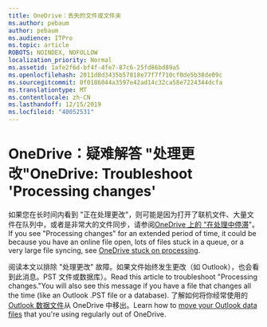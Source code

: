 ```yaml
---
title: OneDrive：丢失的文件或文件夹
ms.author: pebaum
author: pebaum
ms.audience: ITPro
ms.topic: article
ROBOTS: NOINDEX, NOFOLLOW
localization_priority: Normal
ms.assetid: 1afe2f6d-bf4f-4fe7-87c6-25fd86bd89a5
ms.openlocfilehash: 2011d8d3435b57818e77f7f710cf0de5b38de09c
ms.sourcegitcommit: 0f0186044a3597e42ad14c32ca58e7224344dcfa
ms.translationtype: MT
ms.contentlocale: zh-CN
ms.lasthandoff: 12/15/2019
ms.locfileid: "40052531"
---
```

# <a name="onedrive-troubleshoot-processing-changes"></a><span data-ttu-id="ff5fe-102">OneDrive：疑难解答 "处理更改"</span><span class="sxs-lookup"><span data-stu-id="ff5fe-102">OneDrive: Troubleshoot 'Processing changes'</span></span>

<span data-ttu-id="ff5fe-103">如果您在长时间内看到 "正在处理更改"，则可能是因为打开了联机文件、大量文件在队列中，或者是非常大的文件同步，请参阅[OneDrive 上的 "在处理中停滞](https://support.office.com/article/onedrive-is-stuck-on-processing-changes-b386b813-9b66-4e47-8c4c-2b45533edccd)"。</span><span class="sxs-lookup"><span data-stu-id="ff5fe-103">If you see "Processing changes" for an extended period of time, it could be because you have an online file open, lots of files stuck in a queue, or a very large file syncing, see [OneDrive stuck on processing](https://support.office.com/article/onedrive-is-stuck-on-processing-changes-b386b813-9b66-4e47-8c4c-2b45533edccd).</span></span>

<span data-ttu-id="ff5fe-104">阅读本文以排除 "处理更改" 故障。如果文件始终发生更改（如 Outlook），也会看到此消息。PST 文件或数据库）。</span><span class="sxs-lookup"><span data-stu-id="ff5fe-104">Read this article to troubleshoot "Processing changes."You will also see this message if you have a file that changes all the time (like an Outlook .PST file or a database).</span></span> <span data-ttu-id="ff5fe-105">了解如何将你经常使用的[Outlook 数据文件](https://support.office.com/article/how-to-remove-an-outlook-pst-data-file-from-onedrive-b6b9e522-59bd-40f7-949f-168d0aa9b38e)从 OneDrive 中移出。</span><span class="sxs-lookup"><span data-stu-id="ff5fe-105">Learn how to [move your Outlook data files](https://support.office.com/article/how-to-remove-an-outlook-pst-data-file-from-onedrive-b6b9e522-59bd-40f7-949f-168d0aa9b38e) that you're using regularly out of OneDrive.</span></span>
